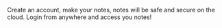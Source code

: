 Create an account, make your notes, notes will be safe and secure on the cloud. Login from anywhere and access you notes!
